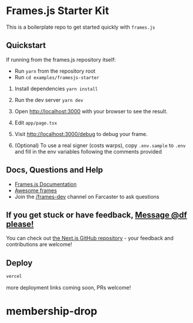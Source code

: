 # Frames.js Starter Kit

This is a boilerplate repo to get started quickly with `frames.js`

## Quickstart

If running from the frames.js repository itself:

- Run `yarn` from the repository root
- Run `cd examples/framesjs-starter`

1. Install dependencies `yarn install`

2. Run the dev server `yarn dev`

3. Open [http://localhost:3000](http://localhost:3000) with your browser to see the result.

4. Edit `app/page.tsx`

5. Visit [http://localhost:3000/debug](http://localhost:3000/debug) to debug your frame.

6. (Optional) To use a real signer (costs warps), copy `.env.sample` to `.env` and fill in the env variables following the comments provided

## Docs, Questions and Help

- [Frames.js Documentation](https://framesjs.org)
- [Awesome frames](https://github.com/davidfurlong/awesome-frames?tab=readme-ov-file)
- Join the [/frames-dev](https://warpcast.com/~/channel/frames-devs) channel on Farcaster to ask questions

## If you get stuck or have feedback, [Message @df please!](https://warpcast.com/df)

You can check out [the Next.js GitHub repository](https://github.com/vercel/next.js/) - your feedback and contributions are welcome!

## Deploy

```bash
vercel
```

more deployment links coming soon, PRs welcome!
# membership-drop
